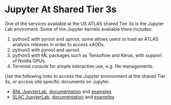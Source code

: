 # Jupyter At Shared Tier 3s
One of the services available at the US ATLAS shared Tier 3s is the Jupyter Lab enviroment. Some of the Jupyter kernels available there includes:

1. python2 with pyroot and uproot, some allows users to load an ATLAS analysis releases in order to access xAODs.
2. python3 with pyroot and uproot.
3. python3 with ML packages such as Tensoflow and Keras, with support of Nvidia GPUs.
4. Terminal console for simple interactive use, e.g. file managements.

Use the following links to access the Jupyter environment at the shared Tier 3s, or access site specific documents on Jupyter.

* [BNL JupyterLab](https://jupyter.sdcc.bnl.gov), [documentation](BNLjupyter.md) and [examples](BNLexamples.md)
* [SLAC JupyterLab](https://sdf.slac.stanford.edu), [documentation](SLACjupyter.md) and [examples](examples)
